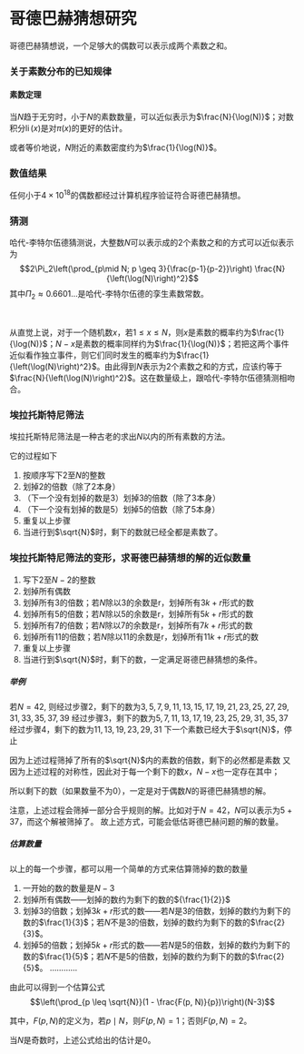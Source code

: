 # 哥德巴赫猜想研究

哥德巴赫猜想说，一个足够大的偶数可以表示成两个素数之和。



### 关于素数分布的已知规律

#### 素数定理

当$N$趋于无穷时，小于$N$的素数数量，可以近似表示为$\frac{N}{\log(N)}$；对数积分$\operatorname{li}(x)$是对$\pi(x)$的更好的估计。

或者等价地说，$N$附近的素数密度约为$\frac{1}{\log(N)}$。


### 数值结果

任何小于$4\times 10^{18}$的偶数都经过计算机程序验证符合哥德巴赫猜想。

### 猜测

哈代-李特尔伍德猜测说，大整数$N$可以表示成的2个素数之和的方式可以近似表示为
$$2\Pi_2\left(\prod_{p\mid N; p \geq 3}{\frac{p-1}{p-2}}\right) \frac{N}{\left(\log(N)\right)^2}$$
其中$\Pi_2\approx0.6601\dots$是哈代-李特尔伍德的孪生素数常数。

<br/>

从直觉上说，对于一个随机数$x$，若$1\le x\le N$，则$x$是素数的概率约为$\frac{1}{\log(N)}$；$N-x$是素数的概率同样约为$\frac{1}{\log(N)}$；若把这两个事件近似看作独立事件，则它们同时发生的概率约为$\frac{1}{\left(\log(N)\right)^2}$。由此得到$N$表示为2个素数之和的方式，应该约等于$\frac{N}{\left(\log(N)\right)^2}$。这在数量级上，跟哈代-李特尔伍德猜测相吻合。

### 埃拉托斯特尼筛法

埃拉托斯特尼筛法是一种古老的求出$N$以内的所有素数的方法。

它的过程如下
1. 按顺序写下$2$至$N$的整数
2. 划掉$2$的倍数（除了$2$本身）
3. （下一个没有划掉的数是$3$）划掉$3$的倍数（除了$3$本身）
4. （下一个没有划掉的数是$5$）划掉$5$的倍数（除了$5$本身）
5. 重复以上步骤
6. 当进行到$\sqrt{N}$时，剩下的数就已经全都是素数了。


### 埃拉托斯特尼筛法的变形，求哥德巴赫猜想的解的近似数量

1. 写下$2$至$N-2$的整数
2. 划掉所有偶数
3. 划掉所有$3$的倍数；若$N$除以$3$的余数是r，划掉所有$3 k+r$形式的数
4. 划掉所有$5$的倍数；若$N$除以$5$的余数是r，划掉所有$5 k+r$形式的数
5. 划掉所有$7$的倍数；若$N$除以$7$的余数是r，划掉所有$7 k+r$形式的数
6. 划掉所有$11$的倍数；若$N$除以$11$的余数是r，划掉所有$11 k+r$形式的数
7. 重复以上步骤
8. 当进行到$\sqrt{N}$时，剩下的数，一定满足哥德巴赫猜想的条件。

##### 举例

若$N=42$,
则经过步骤2，剩下的数为$3, 5, 7, 9, 11, 13, 15, 17, 19, 21, 23, 25, 27, 29, 31, 33, 35, 37, 39$
经过步骤3，剩下的数为$5, 7, 11, 13, 17, 19, 23, 25, 29, 31, 35, 37$
经过步骤4，剩下的数为$11, 13, 19, 23, 29, 31$
下一个素数已经大于$\sqrt{N}$，停止

因为上述过程筛掉了所有的$\sqrt{N}$内的素数的倍数，剩下的必然都是素数
又因为上述过程的对称性，因此对于每一个剩下的数$x$，$N-x$也一定存在其中；

所以剩下的数（如果数量不为0），一定是对于偶数$N$的哥德巴赫猜想的解。

注意，上述过程会筛掉一部分合乎规则的解。比如对于$N=42$，$N$可以表示为$5+37$，而这个解被筛掉了。
故上述方式，可能会低估哥德巴赫问题的解的数量。

##### 估算数量

以上的每一个步骤，都可以用一个简单的方式来估算筛掉的数的数量

1. 一开始的数的数量是$N-3$
2. 划掉所有偶数——划掉的数约为剩下的数的${\frac{1}{2}}$
3. 划掉3的倍数；划掉$3 k + r$形式的数——若$N$是3的倍数，划掉的数约为剩下的数的$\frac{1}{3}$；若$N$不是3的倍数，划掉的数约为剩下的数的$\frac{2}{3}$。
4. 划掉5的倍数；划掉$5 k + r$形式的数——若$N$是5的倍数，划掉的数约为剩下的数的$\frac{1}{5}$；若$N$不是5的倍数，划掉的数约为剩下的数的$\frac{2}{5}$。
…………

由此可以得到一个估算公式
$$\left(\prod_{p \leq \sqrt{N}}(1 - \frac{F(p, N)}{p})\right)(N-3)$$

其中，$F(p, N)$的定义为，若$p\mid N$，则$F(p, N) = 1$；否则$F(p, N) = 2$。

当$N$是奇数时，上述公式给出的估计是0。